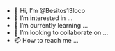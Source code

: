 - 👋 Hi, I’m @Besitos13loco
- 👀 I’m interested in ...
- 🌱 I’m currently learning ...
- 💞️ I’m looking to collaborate on ...
- 📫 How to reach me ...

<!---
Besitos13loco/Besitos13loco is a ✨ special ✨ repository because its `README.md` (this file) appears on your GitHub profile.
You can click the Preview link to take a look at your changes.
--->
